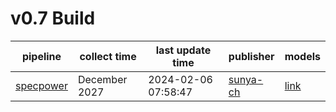 # v0.7 Build

pipeline|collect time|last update time|publisher|models
---|---|---|---|---|
[specpower](./.doc/specpower.md)|December 2027|2024-02-06 07:58:47|[sunya-ch](https://github.com/sunya-ch)|[link](./specpower)
